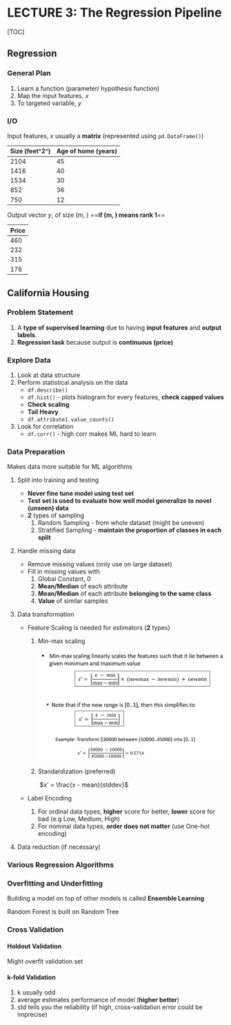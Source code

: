 # LECTURE 3: The Regression Pipeline

[TOC]

## Regression

### General Plan

1. Learn a function (parameter/ hypothesis function)
2. Map the input features, $x$
3. To targeted variable, $y$

### I/O

Input features, $x$ usually a **matrix** (represented using `pd.DataFrame()`)

| Size (feet^2^) | Age of home (years) |
| -------------- | ------------------- |
| 2104           | 45                  |
| 1416           | 40                  |
| 1534           | 30                  |
| 852            | 36                  |
| 750            | 12                  |

Output vector $y$, of size (m, ) ==**if (m, ) means rank 1**==

| Price |
| ----- |
| 460   |
| 232   |
| 315   |
| 178   |

## California Housing

### Problem Statement

1. A **type of supervised learning** due to having **input features** and **output labels**.
2. **Regression task** because output is **continuous (price)**

### Explore Data

1. Look at data structure
2. Perform statistical analysis on the data
   - `df.describe()`
   - `df.hist()` - plots histogram for every features, **check capped values**
   - **Check scaling**
   - **Tail Heavy**
   - `df.attribute1.value_counts()`
3. Look for correlation
   - `df.corr()` - high corr makes ML hard to learn

### Data Preparation

Makes data more suitable for ML algorithms

1. Split into training and testing

   - **Never fine tune model using test set**
   - **Test set is used to evaluate how well model generalize to novel (unseen) data**
   - **2** types of sampling
     1. Random Sampling - from whole dataset (might be uneven)
     2. Stratified Sampling - **maintain the proportion of classes in each split**

2. Handle missing data

   - Remove missing values (only use on large dataset)
   - Fill in missing values with
     1. Global Constant, $0$
     2. **Mean/Median** of each attribute
     3. **Mean/Median** of each attribute **belonging to the same class**
     4. **Value** of similar samples

3. Data transformation

   - Feature Scaling is needed for estimators (**2** types)

     1. Min-max scaling

        ![minmax](Image/minmax.jpg)

     2. Standardization (preferred)

        ​ $x' =  \frac{x - mean}{stddev}$

   - Label Encoding

     1. For ordinal data types, **higher** score for better, **lower** score for bad (e.g Low, Medium, High)
     2. For nominal data types, **order does not matter** (use One-hot encoding)

4. Data reduction (if necessary)

### Various Regression Algorithms

### Overfitting and Underfitting

Building a model on top of other models is called **Ensemble Learning**

Random Forest is built on Random Tree

### Cross Validation

#### Holdout Validation

Might overfit validation set

#### k-fold Validation

1. k usually odd
2. average estimates performance of model (**higher better**)
3. std tells you the reliability (if high, cross-validation error could be imprecise)
